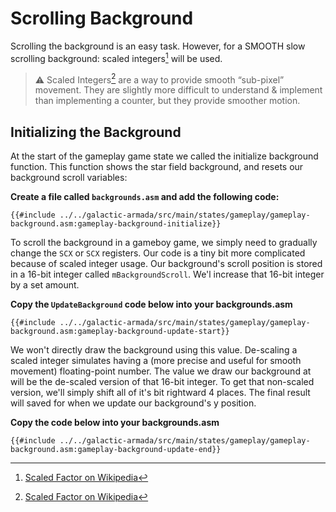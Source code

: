 
# Scrolling Background

Scrolling the background is an easy task. However, for a SMOOTH slow scrolling background: scaled integers[^1] will be used.

>⚠️ Scaled Integers[^1] are a way to provide smooth “sub-pixel” movement. They are slightly more difficult to understand & implement than implementing a counter, but they provide smoother motion.

## Initializing the Background

At the start of the gameplay game state we called the initialize background function. This function shows the star field background, and resets our background scroll variables:

**Create a file called `backgrounds.asm` and add the following code:**

```rgbasm,linenos,start={{#line_no_of "" ../../galactic-armada/src/main/states/gameplay/gameplay-background.asm:gameplay-background-initialize}}
{{#include ../../galactic-armada/src/main/states/gameplay/gameplay-background.asm:gameplay-background-initialize}}
```

To scroll the background in a gameboy game, we simply need to gradually change the `SCX` or `SCX` registers. Our code is a tiny bit more complicated because of scaled integer usage. Our background's scroll position is stored in a 16-bit integer called `mBackgroundScroll`. We'l increase that 16-bit integer by a set amount.

**Copy the `UpdateBackground` code below into your backgrounds.asm**

```rgbasm,linenos,start={{#line_no_of "" ../../galactic-armada/src/main/states/gameplay/gameplay-background.asm:gameplay-background-update-start}}
{{#include ../../galactic-armada/src/main/states/gameplay/gameplay-background.asm:gameplay-background-update-start}}
``` 

We won't directly draw the background using this value. De-scaling a scaled integer simulates having a (more precise and useful for smooth movement) floating-point number. The value we draw our background at will be the de-scaled version of that 16-bit integer. To get that non-scaled version, we'll simply shift all of it's bit rightward 4 places. The final result will saved for when we update our background's y position.

**Copy the code below into your backgrounds.asm**

```rgbasm,linenos,start={{#line_no_of "" ../../galactic-armada/src/main/states/gameplay/gameplay-background.asm:gameplay-background-update-end}}
{{#include ../../galactic-armada/src/main/states/gameplay/gameplay-background.asm:gameplay-background-update-end}}
``` 

[^1]: [Scaled Factor on Wikipedia](https://en.wikipedia.org/wiki/Scale_factor_(computer_science))